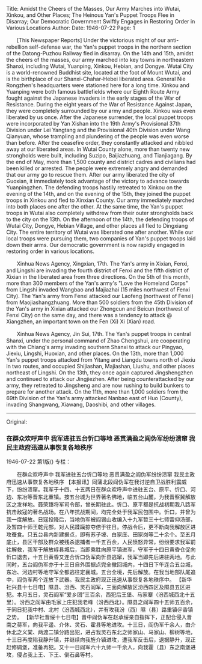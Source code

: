 Title: Amidst the Cheers of the Masses, Our Army Marches into Wutai, Xinkou, and Other Places; The Heinous Yan's Puppet Troops Flee in Disarray; Our Democratic Government Swiftly Engages in Restoring Order in Various Locations
Author:
Date: 1946-07-22
Page: 1

　　[This Newspaper Reports] Under the victorious might of our anti-rebellion self-defense war, the Yan's puppet troops in the northern section of the Datong-Puzhou Railway fled in disarray. On the 14th and 15th, amidst the cheers of the masses, our army marched into key towns in northeastern Shanxi, including Wutai, Yuanping, Xinkou, Hebian, and Dongye. Wutai City is a world-renowned Buddhist site, located at the foot of Mount Wutai, and is the birthplace of our Shanxi-Chahar-Hebei liberated area. General Nie Rongzhen's headquarters were stationed here for a long time. Xinkou and Yuanping were both famous battlefields where our Eighth Route Army fought against the Japanese invaders in the early stages of the War of Resistance. During the eight years of the War of Resistance Against Japan, they were completely surrounded by our army and people. Xinkou was even liberated by us once. After the Japanese surrender, the local puppet troops were incorporated by Yan Xishan into the 19th Army's Provisional 37th Division under Lei Yangtang and the Provisional 40th Division under Wang Qianyuan, whose trampling and plundering of the people was even worse than before. After the ceasefire order, they constantly attacked and nibbled away at our liberated areas. In Wutai County alone, more than twenty new strongholds were built, including Suzipo, Baijiazhuang, and Tianjiagang. By the end of May, more than 1,500 county and district cadres and civilians had been killed or arrested. The people were extremely angry and demanded that our army go to rescue them. After our army liberated the city of Guoxian, it immediately took advantage of the victory to advance towards Yuanpingzhen. The defending troops hastily retreated to Xinkou on the evening of the 14th, and on the evening of the 15th, they joined the puppet troops in Xinkou and fled to Xinxian County. Our army immediately marched into both places one after the other. At the same time, the Yan's puppet troops in Wutai also completely withdrew from their outer strongholds back to the city on the 13th. On the afternoon of the 14th, the defending troops of Wutai City, Dongye, Hebian Village, and other places all fled to Dingxiang City. The entire territory of Wutai was liberated one after another. While our local troops were pursuing them, two companies of Yan's puppet troops laid down their arms. Our democratic government is now rapidly engaged in restoring order in various locations.

　　Xinhua News Agency, Xingxian, 17th. The Yan's army in Xixian, Fenxi, and Lingshi are invading the fourth district of Fenxi and the fifth district of Xixian in the liberated area from three directions. On the 5th of this month, more than 300 members of the Yan's army's "Love the Homeland Corps" from Lingshi invaded Wangbao and Majiazhai (15 miles northwest of Fenxi City). The Yan's army from Fenxi attacked our Laofeng (northwest of Fenxi) from Maojiashangzhuang. More than 500 soldiers from the 45th Division of the Yan's army in Xixian attacked our Zhongcun and Beicun (northwest of Fenxi City) on the same day, and there was a tendency to attack @ Xiangzhen, an important town on the Fen (Xi) Xi (Xian) road.

　　Xinhua News Agency, Jin Sui, 17th. The Yan's puppet troops in central Shanxi, under the personal command of Zhao Chengshui, are cooperating with the Chiang's army invading southern Shanxi to attack our Pingyao, Jiexiu, Lingshi, Huoxian, and other places. On the 13th, more than 1,000 Yan's puppet troops attacked from Yitang and Liangdu towns north of Jiexiu in two routes, and occupied Shijiashan, Majiashan, Liushu, and other places northeast of Lingshi. On the 13th, they once again captured Jingshengzhen and continued to attack our Jingjiezhen. After being counterattacked by our army, they retreated to Jingsheng and are now rushing to build bunkers to prepare for another attack. On the 11th, more than 1,000 soldiers from the 69th Division of the Yan's army attacked Nanbao east of Huo (County), invading Shangwang, Xiawang, Daoshibi, and other villages.



<hr /> 

Original: 


### 在群众欢呼声中  我军进驻五台忻口等地  恶贯满盈之阎伪军纷纷溃窜            我民主政府迅速从事恢复各地秩序

1946-07-22
第1版()
专栏：

　　在群众欢呼声中
    我军进驻五台忻口等地
    恶贯满盈之阎伪军纷纷溃窜
    我民主政府迅速从事恢复各地秩序
    【本报讯】同蒲北段阎伪军在我讨逆自卫战胜利震威下，纷纷溃窜。我军于十四、十五两日在群众欢呼声中进驻五台、原平、忻口、河边、东冶等晋东北重镇。按五台城为世界著名佛地，临五台山麓，为我晋察冀解放区之发祥地。聂荣臻将军司令部，曾长期驻此。忻口、原平都是抗战初期我八路军抗击敌寇的著名战场。在八年抗战期间，均完全处于我军民包围中。忻口，并曾为我一度解放。日寇投降后，当地伪军被阎锡山收编入十九军暂三十七师雷仰汤部，及暂四十师王乾元部，对人民蹂躏掠夺倍于往日。停战令后，更不断向我解放区进攻蚕食。只五台县内新建据点，即有苏子坡、白家庄、田家岗等二十余个。至五月底止，县区干部及群众被残杀逮捕者一千五百余，人民愤怒异常，纷纷要求我军前往解救，我军于解放崞县城后，当即乘胜向原平镇进军，守军于十四日黄昏仓促向忻口退去，十五日黄昏又连合忻口伪军向忻县逃窜，我军当即先后进驻两地。与此同时，五台阎伪军亦于十三日自外围据点完全撤回城内，十四日下午连合五台城，东冶、河边村等地守军全都逃往定襄城。五台全境，先后解放。在我当地部队尾追中，阎伪军两个连放下武器。我民主政府现正迅速从事恢复各地秩序中。
    【新华社兴县十七日电】隰县、汾西、灵石阎军，三面向解放区汾西四区及隰县五区进犯。本月五日，灵石阎军“爱乡团”三百余，西犯后王堡、马家寨（汾西城西北十五里）。汾西之阎军由毛家上庄犯我老峰（汾西西北）。隰县之阎军四十五师五百余，于同日犯我中村、北村（汾西城西北），并有攻我汾（西）隰（县）路重镇＠香镇之势。
    【新华社晋绥十七日电】晋中阎伪军在赵承绥亲自指挥下，正配合侵入晋南之蒋军，向我平遥、介休、灵石、霍县等地进攻。十三日，阎伪军千余人，由介休北之义棠、两渡二镇分路出犯，进占我灵石东北之师家山、马家山、柳树等地，十三日再度陷我静升镇，并继续向我旌介镇进攻，遭我军反击后，退据静升，现正赶修碉堡，准备再犯。又十一日阎军六十九师一千余人，向我霍（县）东之南堡进攻，侵占我上王、下王、倒石鼻等村。
